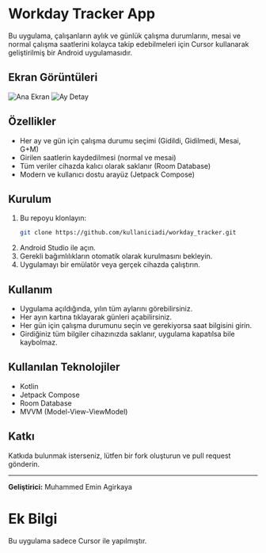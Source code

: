 # Workday Tracker App

Bu uygulama, çalışanların aylık ve günlük çalışma durumlarını, mesai ve normal çalışma saatlerini kolayca takip edebilmeleri için Cursor kullanarak geliştirilmiş bir Android uygulamasıdır.

## Ekran Görüntüleri

![Ana Ekran](screenshots/ana_ekran.jpg)
![Ay Detay](screenshots/ay_detay.jpg)

## Özellikler
- Her ay ve gün için çalışma durumu seçimi (Gidildi, Gidilmedi, Mesai, G+M)
- Girilen saatlerin kaydedilmesi (normal ve mesai)
- Tüm veriler cihazda kalıcı olarak saklanır (Room Database)
- Modern ve kullanıcı dostu arayüz (Jetpack Compose)

## Kurulum
1. Bu repoyu klonlayın:
   ```sh
   git clone https://github.com/kullaniciadi/workday_tracker.git
   ```
2. Android Studio ile açın.
3. Gerekli bağımlılıkların otomatik olarak kurulmasını bekleyin.
4. Uygulamayı bir emülatör veya gerçek cihazda çalıştırın.

## Kullanım
- Uygulama açıldığında, yılın tüm aylarını görebilirsiniz.
- Her ayın kartına tıklayarak günleri açabilirsiniz.
- Her gün için çalışma durumunu seçin ve gerekiyorsa saat bilgisini girin.
- Girdiğiniz tüm bilgiler cihazınızda saklanır, uygulama kapatılsa bile kaybolmaz.

## Kullanılan Teknolojiler
- Kotlin
- Jetpack Compose
- Room Database
- MVVM (Model-View-ViewModel)

## Katkı
Katkıda bulunmak isterseniz, lütfen bir fork oluşturun ve pull request gönderin.

---

**Geliştirici:** Muhammed Emin Agirkaya

# Ek Bilgi
Bu uygulama sadece Cursor ile yapılmıştır.

